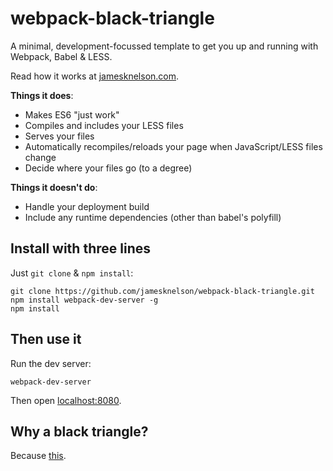 # webpack-black-triangle

A minimal, development-focussed template to get you up and running with Webpack, Babel & LESS.

Read how it works at [jamesknelson.com](http://www.jamesknelson.com).

**Things it does**:

- Makes ES6 "just work"
- Compiles and includes your LESS files
- Serves your files
- Automatically recompiles/reloads your page when JavaScript/LESS files change
- Decide where your files go (to a degree)

**Things it doesn't do**:

- Handle your deployment build
- Include any runtime dependencies (other than babel's polyfill)

## Install with three lines

Just `git clone` & `npm install`:

```
git clone https://github.com/jamesknelson/webpack-black-triangle.git
npm install webpack-dev-server -g
npm install
```

## Then use it

Run the dev server:

```
webpack-dev-server
```

Then open [localhost:8080](http://localhost:8080/).

## Why a black triangle?

Because [this](http://rampantgames.com/blog/?p=7745).

